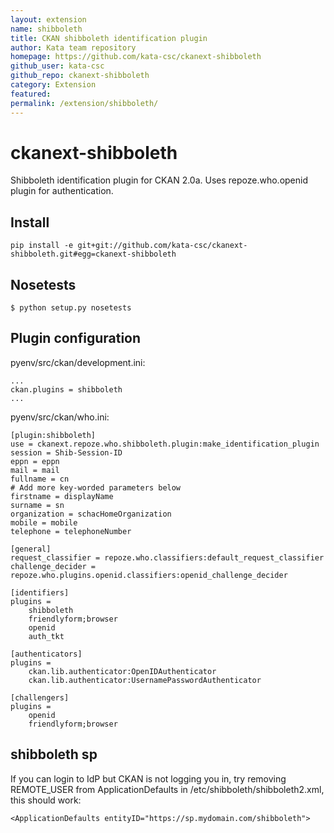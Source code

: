 ```yaml
---
layout: extension
name: shibboleth
title: CKAN shibboleth identification plugin
author: Kata team repository
homepage: https://github.com/kata-csc/ckanext-shibboleth
github_user: kata-csc
github_repo: ckanext-shibboleth
category: Extension
featured: 
permalink: /extension/shibboleth/
---
```



ckanext-shibboleth
==================

Shibboleth identification plugin for CKAN 2.0a. Uses repoze.who.openid plugin for authentication.

Install
-------
	pip install -e git+git://github.com/kata-csc/ckanext-shibboleth.git#egg=ckanext-shibboleth
	
Nosetests
---------
	$ python setup.py nosetests
	
Plugin configuration
--------------------
pyenv/src/ckan/development.ini:

	...
	ckan.plugins = shibboleth
	...

pyenv/src/ckan/who.ini:

	[plugin:shibboleth]
    use = ckanext.repoze.who.shibboleth.plugin:make_identification_plugin
    session = Shib-Session-ID
    eppn = eppn
    mail = mail
    fullname = cn
    # Add more key-worded parameters below
    firstname = displayName
    surname = sn
    organization = schacHomeOrganization
    mobile = mobile
    telephone = telephoneNumber

	[general]
	request_classifier = repoze.who.classifiers:default_request_classifier
	challenge_decider = repoze.who.plugins.openid.classifiers:openid_challenge_decider

	[identifiers]
	plugins =
		shibboleth
		friendlyform;browser
		openid
		auth_tkt

	[authenticators]
	plugins = 
		ckan.lib.authenticator:OpenIDAuthenticator
		ckan.lib.authenticator:UsernamePasswordAuthenticator

	[challengers]
	plugins =
		openid
		friendlyform;browser

shibboleth sp
-------------
If you can login to IdP but CKAN is not logging you in, try removing REMOTE_USER from 
ApplicationDefaults in /etc/shibboleth/shibboleth2.xml, this should work:

	<ApplicationDefaults entityID="https://sp.mydomain.com/shibboleth">



